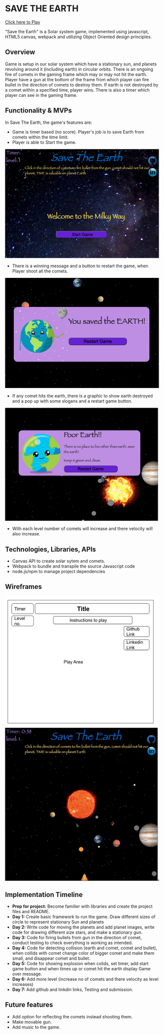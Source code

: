 
# SAVE THE EARTH

  [Click here to Play](https://kirti-harode.github.io/SaveTheEarth/)
   
"Save the Earth" is a Solar system game, implemented using javascript, HTML5 canvas, webpack and utilizing Object Oriented design principles.

## Overview

Game is setup in our solar system which have a stationary sun, and planets revolving around it (including earth) in circular orbits. There is an ongoing fire of comets in  the gaming frame which may or may not hit the earth. Player have a gun at the bottom of the frame from which player can fire bullet in the direction of comets to destroy them. If earth is not destroyed by a comet within a specified time, player wins. There is also a timer which player can see in the gaming frame.


## Functionality & MVPs

  In Save The Earth, the game's features are:

  * Game is timer based (no score). Player's job is to save Earth from comets within the time limit.
  * Player is able to Start the game.

  <img src="images/welcome.png" >

  * There is a winning message and a button to restart the game, when Player shoot all the comets.

  <img src="./images/winMsg.png" >

  * If any comet hits the earth, there is a graphic to show earth destroyed and a pop up with some  slogans and a restart game button.

  <img src="./images/loseMsg.png" >

  * With each level number of comets will increase and there velocity will also increase.
  

## Technologies, Libraries, APIs

  * Canvas API to create solar sytem and comets.
  * Webpack to bundle and transpile the source Javascript code
  * node.js/npm to manage project dependencies

## Wireframes

<img src="./images/new wireframe.png" >

<img src="./images/screenShot.png" >

## Implementation Timeline

  * **Prep for project:** Become familier with libraries and create the project files and README.
  * **Day 1:**  Create basic framework to run the game. Draw different sizes of circle to represent stationary Sun and planets
  * **Day 2:**  Write code for moving the planets and add planet images, write code for drawing different size stars, and make a stationary gun.
  * **Day 3:**  Code for firing bullets from gun in the direction of comet, conduct testing to check everything is working as intended.
  * **Day 4:**  Code for detecting collision (earth and comet, comet and bullet), when collids with comet change color of bigger comet and make them small, and disappear comet and bullet.
  * **Day 5:**  Code for showing explosion when colids, set timer, add start game button and when times up or comet hit the earth display Game over message.
  * **Day 6:**  Add more level (increase no of comets and there velocity as level increases)
  * **Day 7:** Add github and linkdin links, Testing and submission.

## Future features
  * Add option for reflecting the comets instead shooting them.
  * Make movable gun.
  * Add music to the game.